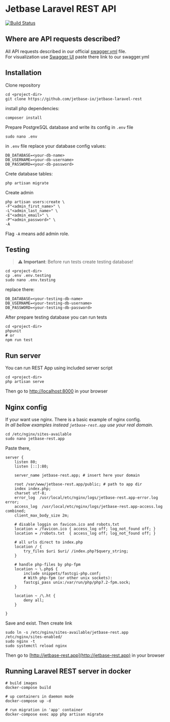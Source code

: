 # Jetbase Laravel REST API

[![Build Status](https://travis-ci.org/lukas-pierce/jetbase-laravel-rest.svg?branch=master)](https://travis-ci.org/lukas-pierce/jetbase-laravel-rest)

## Where are API requests described?
All API requests described in our official [swagger.yml](https://github.com/jetbase-io/jetbase-swagger/blob/master/swagger.yml) file.<br>
For visualization use [Swagger UI](http://petstore.swagger.io/#/) paste there link to our swagger.yml

## Installation

Clone repository
```
cd <project-dir>
git clone https://github.com/jetbase-io/jetbase-laravel-rest
```

install php dependencies:
```
composer install
```

Prepare PostgreSQL database and write its config in `.env` file
```
sudo nano .env
```
in `.env` file replace your database config values:
```
DB_DATABASE=<your-db-name>
DB_USERNAME=<your-db-username>
DB_PASSWORD=<your-db-password>
```

Crete database tables:
```
php artisan migrate
```

Create admin
```
php artisan users:create \
-F"<admin_first_name>" \
-L"<admin_last_name>" \
-E"<admin_email>" \
-P"<admin_password>" \
-A 
```
Flag `-A` means add admin role.

## Testing
> :warning: **Important**: Before run tests create testing database!
```
cd <project-dir>
cp .env .env.testing
sudo nano .env.testing
```

replace there:
```
DB_DATABASE=<your-testing-db-name>
DB_USERNAME=<your-testing-db-username>
DB_PASSWORD=<your-testing-db-password>
```

After prepare testing database you can run tests
```
cd <project-dir>
phpunit
# or
npm run test
```

## Run server
You can run REST App using included server script
```
cd <project-dir>
php artisan serve
```

Then go to [http://localhost:8000](http://localhost:8000) in your browser

## Nginx config
If your want use nginx. There is a basic example of nginx config.<br>
*In all bellow examples instead `jetbase-rest.app` use your real domain.*
```
cd /etc/nginx/sites-available
sudo nano jetbase-rest.app
```

Paste there, 
```nginx
server {
    listen 80;
    listen [::]:80;

    server_name jetbase-rest.app; # insert here your domain

    root /var/www/jetbase-rest.app/public; # path to app dir
    index index.php;
    charset utf-8;
    error_log  /usr/local/etc/nginx/logs/jetbase-rest.app-error.log error;
    access_log  /usr/local/etc/nginx/logs/jetbase-rest.app-access.log combined;
    client_max_body_size 2m;

    # disable loggin on favicon.ico and robots.txt
    location = /favicon.ico { access_log off; log_not_found off; }
    location = /robots.txt  { access_log off; log_not_found off; }

    # all urls direct to index.php
    location / {
        try_files $uri $uri/ /index.php?$query_string;
    }

    # handle php-files by php-fpm
    location ~ \.php$ {
        include snippets/fastcgi-php.conf;
        # With php-fpm (or other unix sockets):
        fastcgi_pass unix:/var/run/php/php7.2-fpm.sock;
    }

    location ~ /\.ht {
        deny all;
    }

}
```
Save and exist. Then create link
```
sudo ln -s /etc/nginx/sites-available/jetbase-rest.app /etc/nginx/sites-enabled/
sudo nginx -t
sudo systemctl reload nginx
```

Then go to [http://jetbase-rest.app](http://jetbase-rest.app) in your browser


## Running Laravel REST server in docker

```
# build images
docker-compose build

# up containers in daemon mode
docker-compose up -d

# run migration in 'app' container
docker-compose exec app php artisan migrate
```